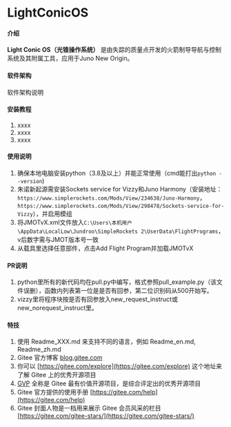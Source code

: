 # LightConicOS

#### 介绍
**Light Conic OS（光锥操作系统）** 是由失踪的质量点开发的火箭制导导航与控制系统及其附属工具，应用于Juno New Origin。

#### 软件架构
软件架构说明


#### 安装教程

1.  xxxx
2.  xxxx
3.  xxxx

#### 使用说明

1.  确保本地电脑安装python（3.8及以上）并能正常使用（cmd能打出`python --version`)
2.  朱诺新起源需安装Sockets service for Vizzy和Juno Harmony（安装地址：`https://www.simplerockets.com/Mods/View/234638/Juno-Harmony`，`https://www.simplerockets.com/Mods/View/298478/Sockets-service-for-Vizzy`），并启用模组
3.  将JMOTvX.xml文件放入`C:\Users\本机用户\AppData\LocalLow\Jundroo\SimpleRockets 2\UserData\FlightPrograms`，v后数字需与JMOT版本号一致
4.  从载具里选择任意部件，点击Add Flight Program并加载JMOTvX


#### PR说明
1. python里所有的新代码均在pull.py中编写，格式参照pull_example.py（该文件误删），函数内列表第一位是是否有回参，第二位识别码从500开始写。
2. vizzy里将程序块按是否有回参放入new_request_instruct或new_norequest_instruct里。

#### 特技

1.  使用 Readme\_XXX.md 来支持不同的语言，例如 Readme\_en.md, Readme\_zh.md
2.  Gitee 官方博客 [blog.gitee.com](https://blog.gitee.com)
3.  你可以 [https://gitee.com/explore](https://gitee.com/explore) 这个地址来了解 Gitee 上的优秀开源项目
4.  [GVP](https://gitee.com/gvp) 全称是 Gitee 最有价值开源项目，是综合评定出的优秀开源项目
5.  Gitee 官方提供的使用手册 [https://gitee.com/help](https://gitee.com/help)
6.  Gitee 封面人物是一档用来展示 Gitee 会员风采的栏目 [https://gitee.com/gitee-stars/](https://gitee.com/gitee-stars/)
